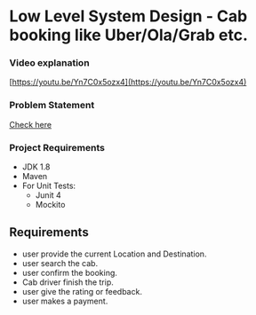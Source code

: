 # Low Level System Design - Cab booking like Uber/Ola/Grab etc.

### Video explanation
[https://youtu.be/Yn7C0x5ozx4](https://youtu.be/Yn7C0x5ozx4)

### Problem Statement
[Check here](problem-statement.md)

### Project Requirements

* JDK 1.8
* Maven
* For Unit Tests:  
  * Junit 4
  * Mockito
## Requirements
  * user provide the current Location and Destination.
  * user search the cab.
  * user confirm the booking.
  * Cab driver finish the trip.
  * user give the rating or feedback.
  * user makes a payment.


